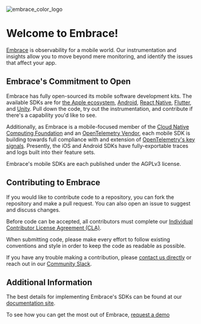 ![embrace_color_logo](https://github.com/embrace-io/.github/assets/19441/9a7600b1-754e-47bd-bbbf-ba7989e0f8a6)

# Welcome to Embrace!

[Embrace](https://embrace.io/) is observability for a mobile world. Our instrumentation and insights allow you to move beyond mere monitoring, and identify the issues that affect your app.

## Embrace's Commitment to Open

Embrace has fully open-sourced its mobile software development kits. The available SDKs are for [the Apple ecosystem](https://github.com/embrace-io/embrace-apple-sdk), [Android](https://github.com/embrace-io/embrace-android-sdk), [React Native](https://github.com/embrace-io/embrace-react-native-sdk), [Flutter](https://github.com/embrace-io/embrace-flutter-sdk), and [Unity](https://github.com/embrace-io/embrace-unity-sdk). Pull down the code, try out the instrumentation, and contribute if there's a capability you'd like to see.

Additionally, as Embrace is a mobile-focused member of the [Cloud Native Computing Foundation](https://www.cncf.io) and an [OpenTelemetry Vendor](https://opentelemetry.io/ecosystem/vendors/), each mobile SDK is building towards full compliance with and extension of [OpenTelemetry's key signals](https://opentelemetry.io/docs/concepts/signals/). Presently, the iOS and Android SDKs have fully-exportable traces and logs built into their feature sets.

Embrace's mobile SDKs are each published under the AGPLv3 license.

## Contributing to Embrace

If you would like to contribute code to a repository, you can fork the repository and make a pull request. You can also open an issue to suggest and discuss changes.

Before code can be accepted, all contributors must complete our [Individual Contributor License Agreement (CLA)](https://forms.gle/SjXadmUcVwh6NrU68).

When submitting code, please make every effort to follow existing conventions and style in order to keep the code as readable as possible.

If you have any trouble making a contribution, please [contact us directly](mailto:support@embrace.io) or reach out in our [Community Slack](https://embraceio-community.slack.com/).

## Additional Information

The best details for implementing Embrace's SDKs can be found at our [documentation site](https://embrace.io/docs/).

To see how you can get the most out of Embrace, [request a demo](https://embrace.io/request-demo/)
